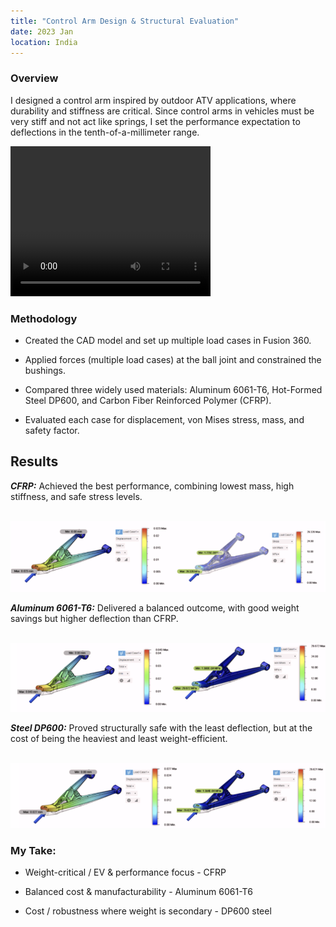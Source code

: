 ```yaml
---
title: "Control Arm Design & Structural Evaluation"
date: 2023 Jan
location: India
---
```


### Overview
I designed a control arm inspired by outdoor ATV applications, where durability and stiffness are critical. Since control arms in vehicles must be very stiff and not act like springs, I set the performance expectation to deflections in the tenth-of-a-millimeter range.

<video width="320" height="240" controls autoplay>
  <source src='/images/grasp.mp4' type='video/mp4'>
  Your browser does not support the video tag.
</video>


### Methodology
- Created the CAD model and set up multiple load cases in Fusion 360.

- Applied forces (multiple load cases) at the ball joint and constrained the bushings.

- Compared three widely used materials: Aluminum 6061-T6, Hot-Formed Steel DP600, and Carbon Fiber Reinforced Polymer (CFRP).

- Evaluated each case for displacement, von Mises stress, mass, and safety factor.



## Results

***CFRP:***
 Achieved the best performance, combining lowest mass, high stiffness, and safe stress levels.

 <br/><img src='/images/cf.png'>


***Aluminum 6061-T6:***
 Delivered a balanced outcome, with good weight savings but higher deflection than CFRP.

 <br/><img src='/images/al.png'>


***Steel DP600:***
Proved structurally safe with the least deflection, but at the cost of being the heaviest and least weight-efficient.

<br/><img src='/images/fe.png'>

### My Take:
- Weight-critical / EV & performance focus - CFRP

- Balanced cost & manufacturability - Aluminum 6061-T6

- Cost / robustness where weight is secondary - DP600 steel


